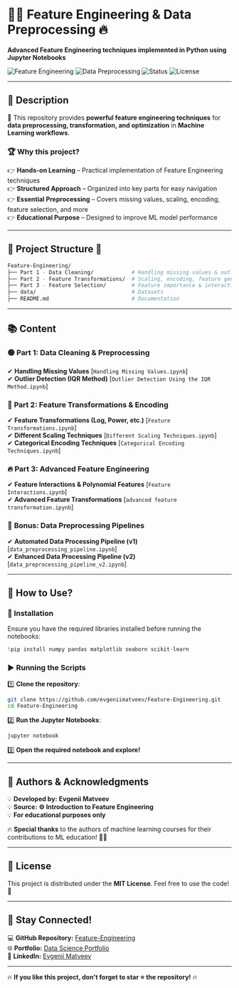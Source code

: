 # 🚀🔥 Feature Engineering & Data Preprocessing 🔥  
**Advanced Feature Engineering techniques implemented in Python using Jupyter Notebooks**  

![Feature Engineering](https://img.shields.io/badge/Feature_Engineering-Python-blue) ![Data Preprocessing](https://img.shields.io/badge/Data_Preprocessing-Advanced-orange) ![Status](https://img.shields.io/badge/Status-Active-green) ![License](https://img.shields.io/badge/License-MIT-lightgrey)  

---

## 📌 Description  
🚀 This repository provides **powerful feature engineering techniques** for **data preprocessing, transformation, and optimization** in **Machine Learning workflows**.  

### 🏆 Why this project?  
👉 **Hands-on Learning** – Practical implementation of Feature Engineering techniques  
👉 **Structured Approach** – Organized into key parts for easy navigation  
👉 **Essential Preprocessing** – Covers missing values, scaling, encoding, feature selection, and more  
👉 **Educational Purpose** – Designed to improve ML model performance  

---

## 📂 Project Structure 💁  
```bash
Feature-Engineering/
├── Part 1 - Data Cleaning/            # Handling missing values & outliers
├── Part 2 - Feature Transformations/  # Scaling, encoding, feature generation
├── Part 3 - Feature Selection/        # Feature importance & interactions
├── data/                              # Datasets
├── README.md                          # Documentation
```

---

## 📚 Content  
### 🟢 **Part 1: Data Cleaning & Preprocessing**  
✔ **Handling Missing Values** [`Handling Missing Values.ipynb`]  
✔ **Outlier Detection (IQR Method)** [`Outlier Detection Using the IQR Method.ipynb`]  

### 🔵 **Part 2: Feature Transformations & Encoding**  
✔ **Feature Transformations (Log, Power, etc.)** [`Feature Transformations.ipynb`]  
✔ **Different Scaling Techniques** [`Different Scaling Techniques.ipynb`]  
✔ **Categorical Encoding Techniques** [`Categorical Encoding Techniques.ipynb`]  

### 🔥 **Part 3: Advanced Feature Engineering**  
✔ **Feature Interactions & Polynomial Features** [`Feature Interactions.ipynb`]  
✔ **Advanced Feature Transformations** [`advanced feature transformation.ipynb`]  

### 🎯 **Bonus: Data Preprocessing Pipelines**  
✔ **Automated Data Processing Pipeline (v1)** [`data_preprocessing_pipeline.ipynb`]  
✔ **Enhanced Data Processing Pipeline (v2)** [`data_preprocessing_pipeline_v2.ipynb`]  

---

## 🚀 How to Use?  
### 🔧 Installation  
Ensure you have the required libraries installed before running the notebooks:  
```python
!pip install numpy pandas matplotlib seaborn scikit-learn
```

### ▶ Running the Scripts  
1️⃣ **Clone the repository**:  
```bash
git clone https://github.com/evgeniimatveev/Feature-Engineering.git
cd Feature-Engineering
```

2️⃣ **Run the Jupyter Notebooks**:  
```bash
jupyter notebook
```

3️⃣ **Open the required notebook and explore!**  

---

## 📌 Authors & Acknowledgments  
💡 **Developed by:** **Evgenii Matveev**  
💡 **Source:** **⚙️
Introduction to Feature Engineering**  
💡 **For educational purposes only**  

🔥 **Special thanks** to the authors of machine learning courses for their contributions to ML education! 🚀🙌  

---

## 🐝 License  
This project is distributed under the **MIT License**. Feel free to use the code! 🚀  

---

## 📢 Stay Connected!  
💻 **GitHub Repository:** [Feature-Engineering](https://github.com/evgeniimatveev/Feature-Engineering)  
🌐 **Portfolio:** [Data Science Portfolio](https://www.datascienceportfol.io/evgeniimatveevusa)  
📌 **LinkedIn:** [Evgenii Matveev](https://www.linkedin.com/in/evgenii-matveev-510926276/)  

---

🔥 **If you like this project, don't forget to star ⭐ the repository!** 🔥  
